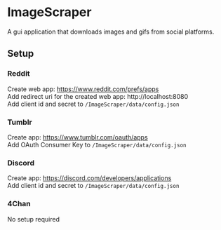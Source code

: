 # ImageScraper

  

A gui application that downloads images and gifs from social platforms.  

## Setup

  

### Reddit

  

Create web app: https://www.reddit.com/prefs/apps  
Add redirect uri for the created web app: http://localhost:8080  
Add client id and secret to `/ImageScraper/data/config.json`  


### Tumblr

  

Create app: https://www.tumblr.com/oauth/apps  
Add OAuth Consumer Key to `/ImageScraper/data/config.json`  


### Discord

  

Create app: https://discord.com/developers/applications  
Add client id and secret to `/ImageScraper/data/config.json`  


### 4Chan

  

No setup required  